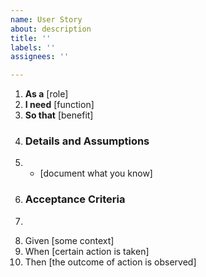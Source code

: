 ```yaml
---
name: User Story
about: description
title: ''
labels: ''
assignees: ''

---
```


1. **As a** [role]
2. **I need** [function]
3. **So that** [benefit]
4. ### Details and Assumptions
5. * [document what you know]
6. ### Acceptance Criteria
7. ```gherkin
8. Given [some context]
9. When [certain action is taken]
10. Then [the outcome of action is observed]
